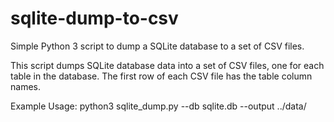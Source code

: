 # sqlite-dump-to-csv
Simple Python 3 script to dump a SQLite database to a set of CSV files.

This script dumps SQLite database data into a set of CSV files, one for each table in the database. The first row of each
CSV file has the table column names.

Example Usage: python3 sqlite_dump.py --db sqlite.db --output ../data/
